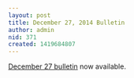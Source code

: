 ```yaml
---
layout: post
title: December 27, 2014 Bulletin
author: admin
nid: 371
created: 1419684807
---
```

<p><a href="http://www.botwoodsda.org/sites/botwoodsda.org/files/12.%20%20December%2027%2C%202014.pdf">December 27 bulletin</a> now available.</p>
